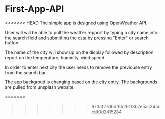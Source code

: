# First-App-API
<<<<<<< HEAD
The simple app is designed using OpenWeather API.

User will will be able to pull the weather repport by typing a city name into the search field and  submitting the data by pressing "Enter" or search button.

The name of the city will show up on the display followed  by  description report on the temperature, humidity, wind speed.

In order to enter next city the user needs to remove the previouse entry from the search bar. 

The app backgroud is changing based on the city entry. The backgrounds are pulled from unsplash website.



=======
>>>>>>> 973af27dbdf6526113b7e5ac34accdf0d2415284
